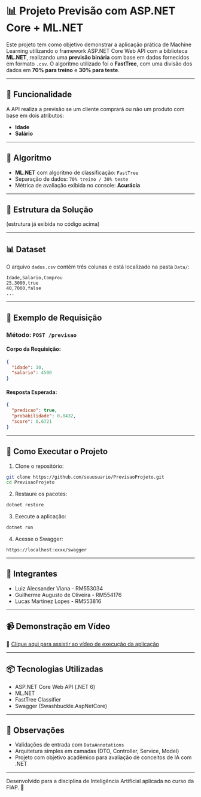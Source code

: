 # 📊 Projeto Previsão com ASP.NET Core + ML.NET

Este projeto tem como objetivo demonstrar a aplicação prática de Machine Learning utilizando o framework ASP.NET Core Web API com a biblioteca **ML.NET**, realizando uma **previsão binária** com base em dados fornecidos em formato `.csv`. O algoritmo utilizado foi o **FastTree**, com uma divisão dos dados em **70% para treino** e **30% para teste**.

---

## 🎯 Funcionalidade

A API realiza a previsão se um cliente comprará ou não um produto com base em dois atributos:

- **Idade**
- **Salário**

---

## 🧠 Algoritmo

- **ML.NET** com algoritmo de classificação: `FastTree`
- Separação de dados: `70% treino / 30% teste`
- Métrica de avaliação exibida no console: **Acurácia**

---

## 📁 Estrutura da Solução

(estrutura já exibida no código acima)

---

## 📊 Dataset

O arquivo `dados.csv` contém três colunas e está localizado na pasta `Data/`:

```
Idade,Salario,Comprou
25,3000,true
40,7000,false
...
```

---

## 🧪 Exemplo de Requisição

### Método: `POST /previsao`
#### Corpo da Requisição:

```json
{
  "idade": 30,
  "salario": 4500
}
```

#### Resposta Esperada:

```json
{
  "predicao": true,
  "probabilidade": 0.8432,
  "score": 0.6721
}
```

---

## 🚀 Como Executar o Projeto

1. Clone o repositório:
```bash
git clone https://github.com/seuusuario/PrevisaoProjeto.git
cd PrevisaoProjeto
```

2. Restaure os pacotes:
```bash
dotnet restore
```

3. Execute a aplicação:
```bash
dotnet run
```

4. Acesse o Swagger:
```
https://localhost:xxxx/swagger
```

---

## 👥 Integrantes

- Luiz Alecsander Viana - RM553034  
- Guilherme Augusto de Oliveira - RM554176  
- Lucas Martinez Lopes - RM553816  

---

## 📹 Demonstração em Vídeo

🔗 [Clique aqui para assistir ao vídeo de execução da aplicação](https://youtube.com/...)

---

## 📦 Tecnologias Utilizadas

- ASP.NET Core Web API (.NET 6)
- ML.NET
- FastTree Classifier
- Swagger (Swashbuckle.AspNetCore)

---

## 📌 Observações

- Validações de entrada com `DataAnnotations`
- Arquitetura simples em camadas (DTO, Controller, Service, Model)
- Projeto com objetivo acadêmico para avaliação de conceitos de IA com .NET

---

Desenvolvido para a disciplina de Inteligência Artificial aplicada no curso da FIAP. 🚀